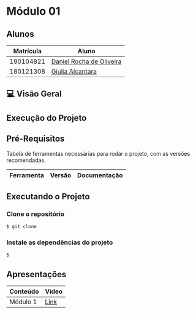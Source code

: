 # Módulo 01

## Alunos

| Matrícula | Aluno                                                      |
| --------- | ---------------------------------------------------------- |
| 190104821	| [Daniel Rocha de Oliveira](https://github.com/DanRocha18)  |
| 180121308 | [Giulia Alcantara](https://github.com/alcantaragiubs)      |
 
 ##  💻 Visão Geral

<p>  </p>

## Execução do Projeto

## Pré-Requisitos 

Tabela de ferramentas necessárias para rodar o projeto, com as versões recomendadas.

|   Ferramenta   | Versão      | Documentação                                             |
| :------------: | ----------- | -------------------------------------------------------- |


## Executando o Projeto

### Clone o repositório

```bash 
$ git clone 
```

### Instale as dependências do projeto

```bash 
$ 
```

## Apresentações

  | Conteúdo | Vídeo                                                                                         |
  | -------- | --------------------------------------------------------------------------------------------- |
  | Módulo 1 | [Link]()                                                          |
 

  
